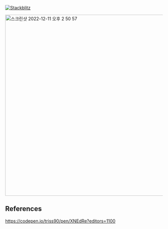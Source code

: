 [![Stackblitz](https://img.shields.io/badge/Stackblitz-fff?style=for-the-badge&logo=Stackblitz&logoColor=1389FD)](https://stackblitz.com/github/hansanghyeon/css-radio-button)

<a href="https://ui-snippet.github.io/css-radio-button/"><img width="578" alt="스크린샷 2022-12-11 오후 2 50 57" src="https://user-images.githubusercontent.com/42893446/206888574-d59309b5-51e8-4aad-a0fd-d4fc8d44f07f.png"></a>

## References

https://codepen.io/triss90/pen/XNEdRe?editors=1100
